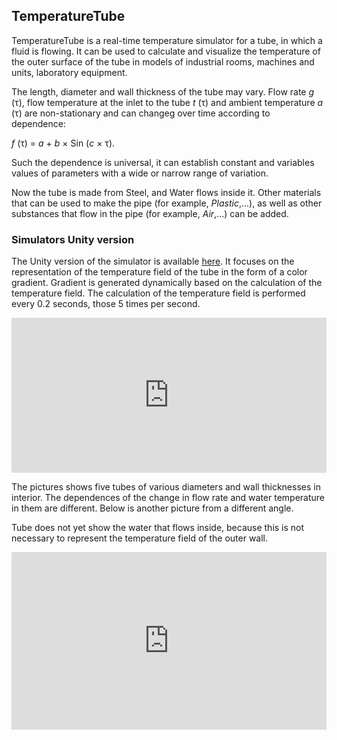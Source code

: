 ## TemperatureTube

TemperatureTube is a real-time temperature simulator for a tube, in which a fluid is flowing. It can be used to calculate and visualize the temperature of the outer surface of the tube in models of industrial rooms, machines and units, laboratory equipment. 

The length, diameter and wall thickness of the tube may vary. Flow rate *g* (τ), flow temperature at the inlet to the tube *t* (τ) and ambient temperature *a* (τ) are non-stationary and can changeg  over time according to dependence:

*f* (τ) = *a* + *b* × Sin (*c* × τ).

Such the dependence is universal, it can establish constant and variables values of parameters with a wide or narrow range of variation.

Now the tube is made from Steel, and Water flows inside it. Other materials that can be used to make the pipe (for example, *Plastic*,...), as well as other substances that flow in the pipe (for example, *Air*,...) can be added.

### Simulators Unity version

The Unity version of the simulator is available [here](https://assetstore.unity.com/packages/slug/192521?_ga=2.52409002.2012061589.1617710108-1802814762.1615540003). It focuses on the representation of the temperature field of the tube in the form of a color gradient. Gradient is generated dynamically based on the calculation of the temperature field. The calculation of the temperature field is performed every 0.2 seconds, those 5 times per second.

<div style="position: relative; width: 100%; height: 0; padding-bottom: 49.27%">
  <iframe style="position: absolute; top: 0; left: 0; width: 100%; height: 100%" 
          src="https://www.youtube.com/embed/c65wOoncqSc" 
          title="YouTube video player" 
          frameborder="0" 
          allow="accelerometer; autoplay; clipboard-write; encrypted-media; gyroscope; picture-in-picture" allowfullscreen>
  </iframe>
</div>

The pictures shows five tubes of various diameters and wall thicknesses in interior. The dependences of the change in flow rate and water temperature in them are different. Below is another picture from a different angle. 

Tube does not yet show the water that flows inside, because this is not necessary to represent the temperature field of the outer wall.

<div style="position: relative; width: 100%; height: 0; padding-bottom:56.25%">
  <iframe style="position: absolute; top: 0; left: 0; width: 100%; height: 100%"
          src="https://www.youtube.com/embed/C4dRCUZlSEM" 
          title="YouTube video player" 
          frameborder="0" allow="accelerometer; autoplay; clipboard-write; encrypted-media; gyroscope; picture-in-picture" allowfullscreen>
  </iframe>
</div>
